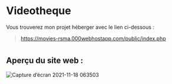 # Videotheque

Vous trouverez mon projet héberger avec le lien ci-dessous :

> https://movies-rsma.000webhostapp.com/public/index.php
 # 
 # 

  
## Aperçu du site web :
  

![Capture d’écran 2021-11-18 063503](https://user-images.githubusercontent.com/85608576/142347118-8a9cb4f4-a831-43ec-b433-4c2b87b833e3.png)
